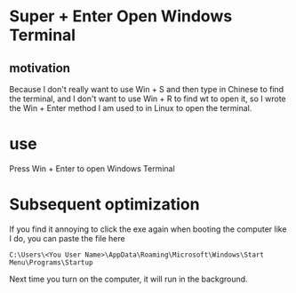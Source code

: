 # Super + Enter Open Windows Terminal
## motivation
Because I don't really want to use Win + S and then type in Chinese to find the terminal, and I don't want to use Win + R to find wt to open it, so I wrote the Win + Enter method I am used to in Linux to open the terminal.

# use
Press Win + Enter to open Windows Terminal

# Subsequent optimization
If you find it annoying to click the exe again when booting the computer like I do, you can paste the file here
```
C:\Users\<You User Name>\AppData\Roaming\Microsoft\Windows\Start Menu\Programs\Startup
```
Next time you turn on the computer, it will run in the background.
